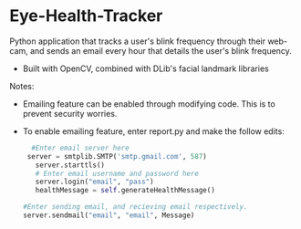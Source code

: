 # Eye-Health-Tracker

Python application that tracks a user's blink frequency through their web-cam, and sends an email every hour that details the user's blink frequency.
  - Built with OpenCV, combined with DLib's facial landmark libraries

Notes:
  - Emailing feature can be enabled through modifying code. This is to prevent security worries.
  - To enable emailing feature, enter report.py and make the follow edits:
  
     ```python
       #Enter email server here
      server = smtplib.SMTP('smtp.gmail.com', 587)
        server.starttls()
        # Enter email username and password here
        server.login("email", "pass")
        healthMessage = self.generateHealthMessage()
     ```
     
     ```python
     #Enter sending email, and recieving email respectively. 
     server.sendmail("email", "email", Message)
     ```
